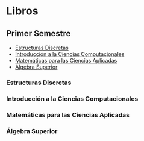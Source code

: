# Libros

## Primer Semestre

- [Estructuras Discretas](#estructuras-discretas)
- [Introducción a la Ciencias Computacionales](#introducción-a-la-ciencias-computacionales)
- [Matemáticas para las Ciencias Aplicadas](#matemáticas-para-las-ciencias-aplicadas)
- [Álgebra Superior](#álgebra-superior)

### Estructuras Discretas

### Introducción a la Ciencias Computacionales

### Matemáticas para las Ciencias Aplicadas

### Álgebra Superior
